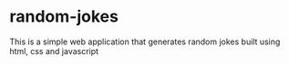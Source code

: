 # random-jokes
This is a simple web application that generates random jokes built using html, css and javascript
